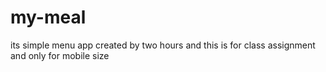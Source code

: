 # my-meal
its simple menu app created by two hours and this is for class assignment and only for mobile size
